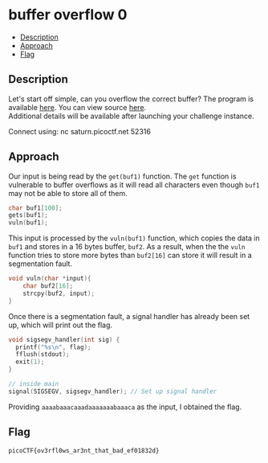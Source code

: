 # buffer overflow 0

- [Description](#description)
- [Approach](#approach)
- [Flag](#flag)

## Description

Let's start off simple, can you overflow the correct buffer? The program is available [here](https://artifacts.picoctf.net/c/173/vuln). You can view source [here](https://artifacts.picoctf.net/c/173/vuln.c). <br>
Additional details will be available after launching your challenge instance.

Connect using:
nc saturn.picoctf.net 52316

## Approach

Our input is being read by the `get(buf1)` function. The `get` function is vulnerable to buffer overflows as it will read all characters even though `buf1` may not be able to store all of them.

```c
char buf1[100];
gets(buf1);
vuln(buf1);
```

This input is processed by the `vuln(buf1)` function, which copies the data in `buf1` and stores in a 16 bytes buffer, `buf2`. As a result, when the the `vuln` function tries to store more bytes than `buf2[16]` can store it will result in a segmentation fault.

```c
void vuln(char *input){
	char buf2[16];
    strcpy(buf2, input);
}
```

Once there is a segmentation fault, a signal handler has already been set up, which will print out the flag.

```c
void sigsegv_handler(int sig) {
  printf("%s\n", flag);
  fflush(stdout);
  exit(1);
}

// inside main
signal(SIGSEGV, sigsegv_handler); // Set up signal handler
```

Providing `aaaabaaacaaadaaaaaaabaaaca` as the input, I obtained the flag.

## Flag

`picoCTF{ov3rfl0ws_ar3nt_that_bad_ef01832d}`